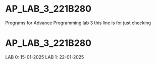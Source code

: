 # AP_LAB_3_221B280
Programs for Advance Programming lab 3
this line is for just checking
# AP_LAB_3_221B280
LAB 0: 15-01-2025
LAB 1: 22-01-2025
